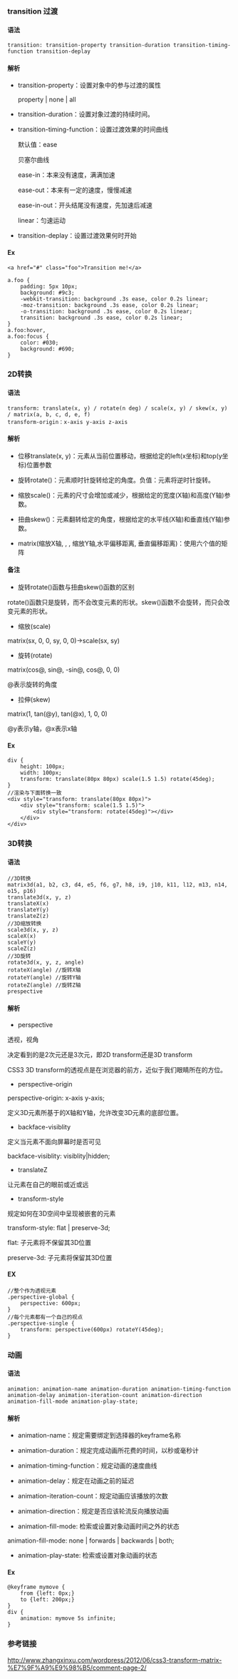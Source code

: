 ### transition 过渡

#### 语法

````
transition: transition-property transition-duration transition-timing-function transition-deplay
````

#### 解析

* transition-property：设置对象中的参与过渡的属性

    property | none | all

* transition-duration：设置对象过渡的持续时间。

* transition-timing-function：设置过渡效果的时间曲线

    默认值：ease

    贝塞尔曲线

    ease-in：本来没有速度，满满加速

    ease-out：本来有一定的速度，慢慢减速

    ease-in-out：开头结尾没有速度，先加速后减速

    linear：匀速运动

* transition-deplay：设置过渡效果何时开始

#### Ex

````
<a href="#" class="foo">Transition me!</a>

a.foo {
    padding: 5px 10px;
    background: #9c3;
    -webkit-transition: background .3s ease, color 0.2s linear;
    -moz-transition: background .3s ease, color 0.2s linear;
    -o-transition: background .3s ease, color 0.2s linear;
    transition: background .3s ease, color 0.2s linear;
}
a.foo:hover,
a.foo:focus {
    color: #030;
    background: #690;
}
````

### 2D转换

#### 语法

````
transform: translate(x, y) / rotate(n deg) / scale(x, y) / skew(x, y) / matrix(a, b, c, d, e, f)
transform-origin：x-axis y-axis z-axis
````

#### 解析

* 位移translate(x, y)：元素从当前位置移动，根据给定的left(x坐标)和top(y坐标)位置参数

* 旋转rotate()：元素顺时针旋转给定的角度。负值：元素将逆时针旋转。

* 缩放scale()：元素的尺寸会增加或减少，根据给定的宽度(X轴)和高度(Y轴)参数。

* 扭曲skew()：元素翻转给定的角度，根据给定的水平线(X轴)和垂直线(Y轴)参数。

* matrix(缩放X轴, , , 缩放Y轴,水平偏移距离, 垂直偏移距离)：使用六个值的矩阵

#### 备注

* 旋转rotate()函数与扭曲skew()函数的区别

rotate()函数只是旋转，而不会改变元素的形状。skew()函数不会旋转，而只会改变元素的形状。

* 缩放(scale)

matrix(sx, 0, 0, sy, 0, 0)->scale(sx, sy)

* 旋转(rotate)

matrix(cos@, sin@, -sin@, cos@, 0, 0)

@表示旋转的角度

* 拉伸(skew)

matrix(1, tan(@y), tan(@x), 1, 0, 0)

@y表示y轴，@x表示x轴

#### Ex

````
div {
    height: 100px;
    width: 100px;
    transform: translate(80px 80px) scale(1.5 1.5) rotate(45deg);
}
//渲染与下面转换一致
<div style="transform: translate(80px 80px)">
    <div style="transform: scale(1.5 1.5)">
        <div style="transform: rotate(45deg)"></div>
    </div>
</div>
````

### 3D转换

#### 语法

````
//3D转换
matrix3d(a1, b2, c3, d4, e5, f6, g7, h8, i9, j10, k11, l12, m13, n14, o15, p16)
translate3d(x, y, z)
translateX(x)
translateY(y)
translateZ(z)
//3D缩放转换
scale3d(x, y, z)
scaleX(x)
scaleY(y)
scaleZ(z)
//3D旋转
rotate3d(x, y, z, angle)
rotateX(angle) //旋转X轴
rotateY(angle) //旋转Y轴
rotateZ(angle) //旋转Z轴
prespective
````

#### 解析

* perspective

透视，视角

决定看到的是2次元还是3次元，即2D transform还是3D transform

CSS3 3D transform的透视点是在浏览器的前方，近似于我们眼睛所在的方位。

* perspective-origin

perspective-origin: x-axis y-axis;

定义3D元素所基于的X轴和Y轴，允许改变3D元素的底部位置。

* backface-visiblity

定义当元素不面向屏幕时是否可见

backface-visiblity: visiblity|hidden;

* translateZ

让元素在自己的眼前或近或远

* transform-style

规定如何在3D空间中呈现被嵌套的元素

transform-style: flat | preserve-3d;

flat: 子元素将不保留其3D位置

preserve-3d: 子元素将保留其3D位置

#### EX

````
//整个作为透视元素
.perspective-global {
    perspective: 600px;
}
//每个元素都有一个自己的视点
.perspective-single {
    transform: perspective(600px) rotateY(45deg);
}
````

### 动画

#### 语法

````
animation: animation-name animation-duration animation-timing-function animation-delay animation-iteration-count animation-direction animation-fill-mode animation-play-state;
````

#### 解析

* animation-name：规定需要绑定到选择器的keyframe名称

* animation-duration：规定完成动画所花费的时间，以秒或毫秒计

* animation-timing-function：规定动画的速度曲线

* animation-delay：规定在动画之前的延迟

* animation-iteration-count：规定动画应该播放的次数

* animation-direction：规定是否应该轮流反向播放动画

* animation-fill-mode: 检索或设置对象动画时间之外的状态

animation-fill-mode: none | forwards | backwards | both;

* animation-play-state: 检索或设置对象动画的状态

#### Ex

````
@keyframe mymove {
    from {left: 0px;}
    to {left: 200px;}
}
div {
    animation: mymove 5s infinite;
}
````

### 参考链接

http://www.zhangxinxu.com/wordpress/2012/06/css3-transform-matrix-%E7%9F%A9%E9%98%B5/comment-page-2/







